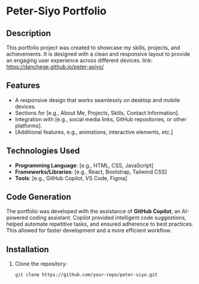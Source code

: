 # Peter-Siyo Portfolio

## Description

This portfolio project was created to showcase my skills, projects, and achievements. It is designed with a clean and responsive layout to provide an engaging user experience across different devices.
link: https://danchege.github.io/peter-asiyo/

## Features

- A responsive design that works seamlessly on desktop and mobile devices.
- Sections for [e.g., About Me, Projects, Skills, Contact Information].
- Integration with [e.g., social media links, GitHub repositories, or other platforms].
- [Additional features, e.g., animations, interactive elements, etc.]

## Technologies Used

- **Programming Language**: [e.g., HTML, CSS, JavaScript]
- **Frameworks/Libraries**: [e.g., React, Bootstrap, Tailwind CSS]
- **Tools**: [e.g., GitHub Copilot, VS Code, Figma]

## Code Generation

The portfolio was developed with the assistance of **GitHub Copilot**, an AI-powered coding assistant. Copilot provided intelligent code suggestions, helped automate repetitive tasks, and ensured adherence to best practices. This allowed for faster development and a more efficient workflow.

## Installation

1. Clone the repository:
   ```bash
   git clone https://github.com/your-repo/peter-siyo.git
